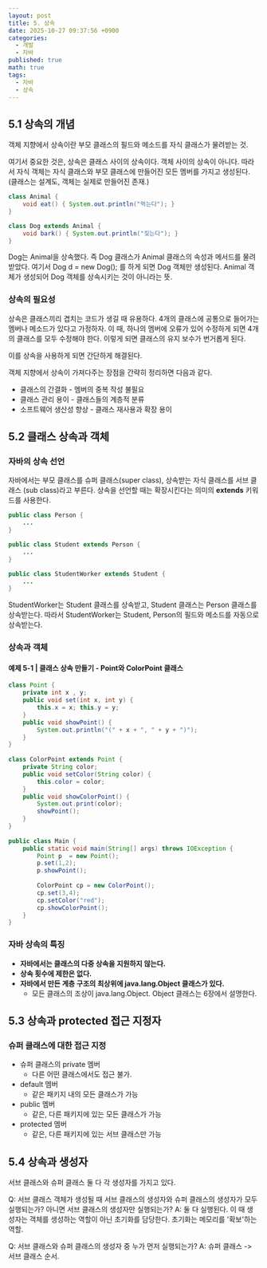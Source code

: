 ```yaml
---
layout: post
title: 5. 상속
date: 2025-10-27 09:37:56 +0900
categories:
  - 개발
  - 자바
published: true
math: true
tags:
  - 자바
  - 상속
---
```

## 5.1 상속의 개념
객체 지향에서 상속이란 부모 클래스의 필드와 메소드를 자식 클래스가 물려받는 것.

여기서 중요한 것은, 상속은 클래스 사이의 상속이다. 객체 사이의 상속이 아니다. 따라서 자식 객체는 자식 클래스와 부모 클래스에 만들어진 모든 멤버를 가지고 생성된다.
(클래스는 설계도, 객체는 실제로 만들어진 존재.)

```java
class Animal {
    void eat() { System.out.println("먹는다"); }
}

class Dog extends Animal {
    void bark() { System.out.println("짖는다"); }
}
```

Dog는 Animal을 상속했다. 즉 Dog 클래스가 Animal 클래스의 속성과 메서드를 물려받았다. 여기서 Dog d = new Dog(); 를 하게 되면 Dog 객체만 생성된다. Animal 객체가 생성되어 Dog 객체를 상속시키는 것이 아니라는 뜻.

### 상속의 필요성
상속은 클래스끼리 겹치는 코드가 생길 때 유용하다.
4개의 클래스에 공통으로 들어가는 멤버나 메소드가 있다고 가정하자. 이 때, 하나의 멤버에 오류가 있어 수정하게 되면 4개의 클래스를 모두 수정해야 한다. 이렇게 되면 클래스의 유지 보수가 번거롭게 된다.

이를 상속을 사용하게 되면 간단하게 해결된다. 

객체 지향에서 상속이 가져다주는 장점을 간략히 정리하면 다음과 같다.

- 클래스의 간결화 - 멤버의 중복 작성 불필요
- 클래스 관리 용이 - 클래스들의 계층적 분류
- 소프트웨어 생산성 향상 - 클래스 재사용과 확장 용이

## 5.2 클래스 상속과 객체

### 자바의 상속 선언
자바에서는 부모 클래스를 슈퍼 클래스(super class), 상속받는 자식 클래스를 서브 클래스 (sub class)라고 부른다. 상속을 선언할 때는 확장시킨다는 의미의 **extends** 키워드를 사용한다. 

```java
public class Person {
	...
}

public class Student extends Person {
	...
}

public class StudentWorker extends Student {
	...
}
```

StudentWorker는 Student 클래스를 상속받고, Student 클래스는 Person 클래스를 상속받는다. 따라서 StudentWorker는 Student, Person의 필드와 메소드를 자동으로 상속받는다.

### 상속과 객체
#### 예제 5-1 | 클래스 상속 만들기 - Point와 ColorPoint 클래스
```java
class Point {  
    private int x , y;  
    public void set(int x, int y) {  
        this.x = x; this.y = y;  
    }  
    public void showPoint() {  
        System.out.println("(" + x + ", " + y + ")");  
    }  
}  
  
class ColorPoint extends Point {  
    private String color;  
    public void setColor(String color) {  
        this.color = color;  
    }  
    public void showColorPoint() {  
        System.out.print(color);  
        showPoint();  
    }  
}  
  
public class Main {  
    public static void main(String[] args) throws IOException {  
        Point p  = new Point();  
        p.set(1,2);  
        p.showPoint();  
  
        ColorPoint cp = new ColorPoint();  
        cp.set(3,4);  
        cp.setColor("red");  
        cp.showColorPoint();  
    }  
}
```

### 자바 상속의 특징

- **자바에서는 클래스의 다중 상속을 지원하지 않는다.**
- **상속 횟수에 제한은 없다.**
- **자바에서 만든 계층 구조의 최상위에 java.lang.Object 클래스가 있다.**
	- 모든 클래스의 조상이 java.lang.Object. Object 클래스는 6장에서 설명한다.

## 5.3 상속과 protected 접근 지정자
### 슈퍼 클래스에 대한 접근 지정

- 슈퍼 클래스의 private 멤버
	- 다른 어떤 클래스에서도 접근 불가.
- default 멤버
	- 같은 패키지 내의 모든 클래스가 가능
- public 멤버
	- 같은, 다른 패키지에 있는 모든 클래스가 가능
- protected 멤버
	- 같은, 다른 패키지에 있는 서브 클래스만 가능

## 5.4 상속과 생성자
서브 클래스와 슈퍼 클래스 둘 다 각 생성자를 가지고 있다.

Q: 서브 클래스 객체가 생성될 때 서브 클래스의 생성자와 슈퍼 클래스의 생성자가 모두 실행되는가? 아니면 서브 클래스의 생성자만 실행되는가?
A: 둘 다 실행된다. 이 때 생성자는 객체를 생성하는 역할이 아닌 초기화를 담당한다. 초기화는 메모리를 '확보'하는 역할. 

Q: 서브 클래스와 슈퍼 클래스의 생성자 중 누가 먼저 실행되는가?
A: 슈퍼 클래스 -> 서브 클래스 순서.

